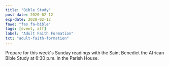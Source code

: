 ```yaml
---
title: "Bible Study"
post-date: 2020-02-12
exp-date: 2020-02-12
fawe: "fas fa-bible"
tags: [event, aff]
label: "Adult Faith Formation"
txt: "adult-faith-formation"
---
```

Prepare for this week's Sunday readings with the Saint Benedict the African Bible Study at 6:30 p.m. in the Parish House.